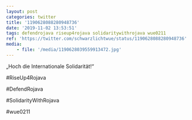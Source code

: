 ```yaml
---
layout: post
categories: twitter
title: '1190628088280948736'
date: '2019-11-02 13:53:51'
tags: defendrojava riseup4rojava solidaritywithrojava wue0211
ref: 'https://twitter.com/schwarzlichtwue/status/1190628088280948736'
media:
    - file: '/media/1190628039559913472.jpg'
---
```

„Hoch die Internationale Solidarität!“

#RiseUp4Rojava

#DefendRojava

#SolidarityWithRojava

#wue0211  


